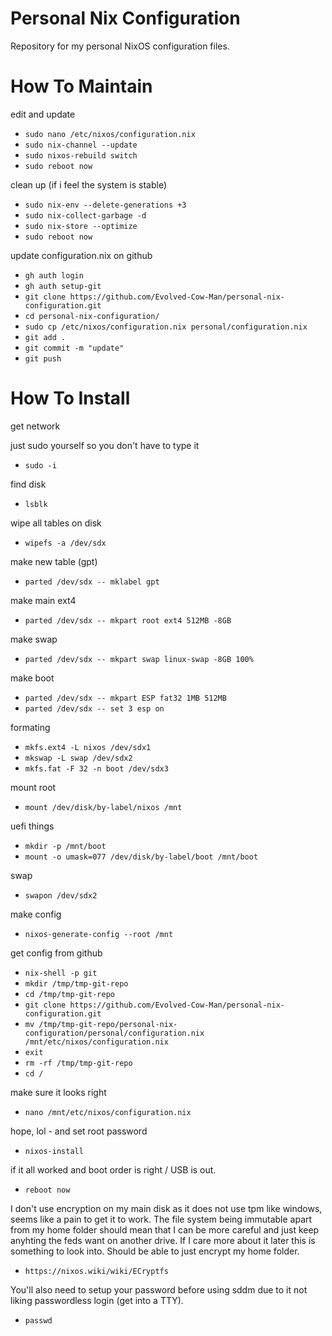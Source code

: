 # Personal Nix Configuration
Repository for my personal NixOS configuration files.

# How To Maintain
edit and update
* `sudo nano /etc/nixos/configuration.nix`
* `sudo nix-channel --update`
* `sudo nixos-rebuild switch`
* `sudo reboot now`

clean up (if i feel the system is stable)
* `sudo nix-env --delete-generations +3`
* `sudo nix-collect-garbage -d`
* `sudo nix-store --optimize`
* `sudo reboot now`

update configuration.nix on github
* `gh auth login`
* `gh auth setup-git`
* `git clone https://github.com/Evolved-Cow-Man/personal-nix-configuration.git`
* `cd personal-nix-configuration/`
* `sudo cp /etc/nixos/configuration.nix personal/configuration.nix`
* `git add .`
* `git commit -m "update"`
* `git push`

# How To Install
get network

just sudo yourself so you don't have to type it
* `sudo -i`

find disk
* `lsblk`

wipe all tables on disk
* `wipefs -a /dev/sdx`

make new table (gpt)
* `parted /dev/sdx -- mklabel gpt`

make main ext4
* `parted /dev/sdx -- mkpart root ext4 512MB -8GB`

make swap
* `parted /dev/sdx -- mkpart swap linux-swap -8GB 100%`

make boot
* `parted /dev/sdx -- mkpart ESP fat32 1MB 512MB`
* `parted /dev/sdx -- set 3 esp on`

formating
* `mkfs.ext4 -L nixos /dev/sdx1`
* `mkswap -L swap /dev/sdx2`
* `mkfs.fat -F 32 -n boot /dev/sdx3`

mount root
* `mount /dev/disk/by-label/nixos /mnt`

uefi things
* `mkdir -p /mnt/boot`
* `mount -o umask=077 /dev/disk/by-label/boot /mnt/boot`

swap
* `swapon /dev/sdx2`

make config
* `nixos-generate-config --root /mnt`

get config from github
* `nix-shell -p git`
* `mkdir /tmp/tmp-git-repo`
* `cd /tmp/tmp-git-repo`
* `git clone https://github.com/Evolved-Cow-Man/personal-nix-configuration.git`
* `mv /tmp/tmp-git-repo/personal-nix-configuration/personal/configuration.nix /mnt/etc/nixos/configuration.nix`
* `exit`
* `rm -rf /tmp/tmp-git-repo`
* `cd /`

make sure it looks right
* `nano /mnt/etc/nixos/configuration.nix`

hope, lol - and set root password
* `nixos-install`

if it all worked and boot order is right / USB is out.
* `reboot now`

I don't use encryption on my main disk as it does not use tpm like windows, 
seems like a pain to get it to work. The file system being immutable apart from 
my home folder should mean that I can be more careful and just keep anyhting 
the feds want on another drive. If I care more about it later this is something 
to look into. Should be able to just encrypt my home folder.
* `https://nixos.wiki/wiki/ECryptfs`

You'll also need to setup your password before using sddm due to it not liking
passwordless login (get into a TTY).
* `passwd`
